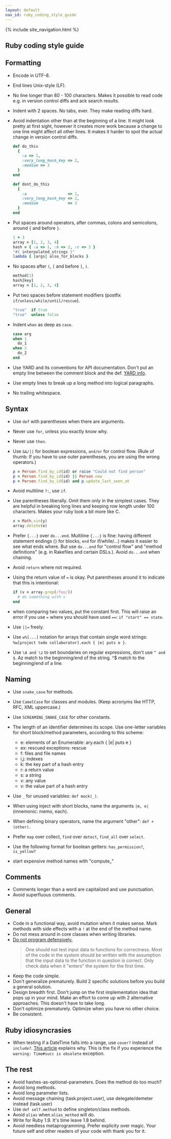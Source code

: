 ```yaml
---
layout: default
nav_id: ruby_coding_style_guide
---
```


<div class="page-header">
  {% include site_navigation.html %}
  <h2>Ruby coding style guide</h2>
</div>

Formatting
----------

* Encode in UTF-8.
* End lines Unix-style (LF).
* No line longer than 80 - 100 characters. Makes it possible to read code e.g. in
  version control diffs and ack search results.
* Indent with 2 spaces. No tabs, ever. They make reading diffs hard.
* Avoid indentation other than at the beginning of a line. It might look pretty
  at first sight, however it creates more work because a change to one line might
  affect all other lines. It makes it harder to spot the actual change in
  version control diffs.

    ```ruby
    def do_this
      {
        :a => 1,
        :very_long_hash_key => 2,
        :medium => 3
      }
    end

    def dont_do_this
      {
        :a                  => 1,
        :very_long_hash_key => 2,
        :medium             => 3
      }
    end
    ```

* Put spaces around operators, after commas, colons and semicolons, around `{` and before `}`.

    ```ruby
    1 + 3
    array = [1, 2, 3, 4]
    hash = { :a => 1, :b => 2, :c => 3 }
    "#{ interpolated_strings }"
    lambda { |args| also_for_blocks }
    ```

* No spaces after `(`, `[` and before `]`, `)`.

    ```ruby
    method(1)
    hash[key]
    array = [1, 2, 3, 4]
    ```

* Put two spaces before statement modifiers (postfix `if/unless/while/until/rescue`).

    ```ruby
    "true"  if true
    "true"  unless false
    ```

* Indent `when` as deep as `case`.

    ```ruby
    case arg
    when 1
      do_1
    when 2
      do_2
    end
    ```

* Use YARD and its conventions for API documentation.  Don't put an empty line between
  the comment block and the def. [YARD info](http://yardoc.org/).
* Use empty lines to break up a long method into logical paragraphs.
* No trailing whitespace.


Syntax
------

* Use `def` with parentheses when there are arguments.
* Never use `for`, unless you exactly know why.
* Never use `then`.
* Use `&&/||` for boolean expressions, `and/or` for control flow.  (Rule
  of thumb: If you have to use outer parentheses, you are using the
  wrong operators.)

    ```ruby
    p = Person.find_by_id(id) or raise "Could not find person"
    p = Person.find_by_id(id) || Person.new
    p = Person.find_by_id(id) and p.update_last_seen_at
    ```

* Avoid multiline `?:`, use `if`.
* Use parentheses liberally. Omit them only in the simplest cases.
  They are helpful in breaking long lines and keeping row length under
  100 characters. Makes your ruby look a bit more like C.

    ```ruby
    x = Math.sin(y)
    array.delete(e)
    ```

* Prefer `{...}` over `do...end`. Multiline `{...}` is fine: having different
  statement endings (`}` for blocks, `end` for if/while/...) makes it easier to
  see what ends where. But use `do...end` for "control flow" and
  "method definitions" (e.g. in Rakefiles and certain DSLs.). Avoid `do...end`
  when chaining.
* Avoid `return` where not required.
* Using the return value of `=` is okay. Put parentheses around it to indicate
  that this is intentional:

    ```ruby
    if (v = array.grep(/foo/))
      # do something with v
    end
    ```

* when comparing two values, put the constant first. This will raise an error
  if you use `=` where you should have used `==`: `if "start" == state`.
* Use `||=` freely.
* Use `w%[...]` notation for arrays that contain single word strings:
  `%w[project todo collaborator].each { |e| puts e }`.
* Use `\A and \z` to set boundaries on regular expressions, don't use `^ and $`.
  Az match to the beginning/end of the string. ^$ match to the beginning/end of a line.

Naming
------

* Use `snake_case` for methods.
* Use `CamelCase` for classes and modules. (Keep acronyms like HTTP, RFC, XML uppercase.)
* Use `SCREAMING_SNAKE_CASE` for other constants.
* The length of an identifier determines its scope.  Use one-letter variables for short
  block/method parameters, according to this scheme:
    * e: elements of an Enumerable: ary.each { |e| puts e }
    * ex: rescued exceptions: rescue
    * f: files and file names
    * i,j: indexes
    * k: the key part of a hash entry
    * r: a return value
    * s: a string
    * v: any value
    * v: the value part of a hash entry

* Use `_` for unused variables: `def mock(_)`.
* When using inject with short blocks, name the arguments `|m, e|` (mnemonic: memo, each).
* When defining binary operators, name the argument "other": `def +(other)`.
* Prefer `map` over collect, `find` over `detect`, `find_all` over `select`.
* Use the following format for boolean getters: `has_permission?`, `is_yellow?`
* start expensive method names with "compute_"

Comments
--------

* Comments longer than a word are capitalized and use punctuation.
* Avoid superfluous comments.


General
-------

* Code in a functional way, avoid mutation when it makes sense. Mark methods
  with side effects with a `!` at the end of the method name.
* Do not mess around in core classes when writing libraries.
* [Do not program defensively.](http://www.erlang.se/doc/programming_rules.shtml#HDR11)
  <blockquote>
    One should not test input data to functions for correctness. Most of the code in the system
    should be written with the assumption that the input data to the function in question is
    correct. Only check data when it "enters" the system for the first time.
  </blockquote>
* Keep the code simple.
* Don't generalize prematurely. Build 2 specific solutions before you build a
  general solution.
* Design breadth first. Don't jump on the first implementation idea that pops up in your mind.
  Make an effort to come up with 2 alternative approaches. This doesn't have to take long.
* Don't optimize prematurely. Optimize when you have no other choice.
* Be consistent.

Ruby idiosyncrasies
--------

* When testing if a DateTime falls into a range, use `cover?` instead of `include?`.
  [This article](http://pivotallabs.com/reading-the-ruby-source/) explains why.
  This is the fix if you experience the `warning: Time#succ is obsolete` exception.

The rest
--------

* Avoid hashes-as-optional-parameters. Does the method do too much?
* Avoid long methods.
* Avoid long parameter lists.
* Avoid message chaining (task.project.user), use delegate/demeter instead (task.user)
* Use `def self.method` to define singleton/class methods.
* Avoid `alias` when `alias_method` will do.
* Write for Ruby 1.9. It's time leave 1.8 behind.
* Avoid needless metaprogramming. Prefer explicity over magic. Your future self
  and other readers of your code with thank you for it.


